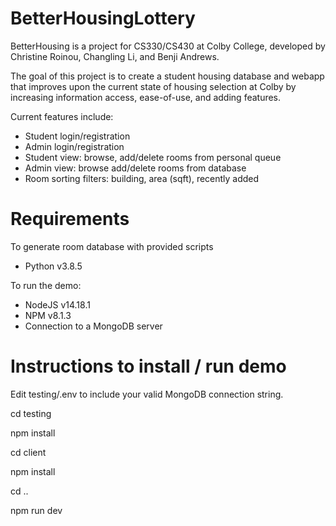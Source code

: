 # BetterHousingLottery

BetterHousing is a project for CS330/CS430 at Colby College, developed by Christine Roinou, Changling Li, and Benji Andrews.

The goal of this project is to create a student housing database and webapp that improves upon the current state of housing selection at Colby by increasing information access, ease-of-use, and adding features.

Current features include:

- Student login/registration
- Admin login/registration
- Student view: browse, add/delete rooms from personal queue
- Admin view: browse add/delete rooms from database
- Room sorting filters: building, area (sqft), recently added


# Requirements
To generate room database with provided scripts

- Python v3.8.5

To run the demo:

- NodeJS v14.18.1
- NPM v8.1.3
- Connection to a MongoDB server 

# Instructions to install / run demo 
Edit testing/.env to include your valid MongoDB connection string.

cd testing

npm install

cd client

npm install

cd ..

npm run dev
